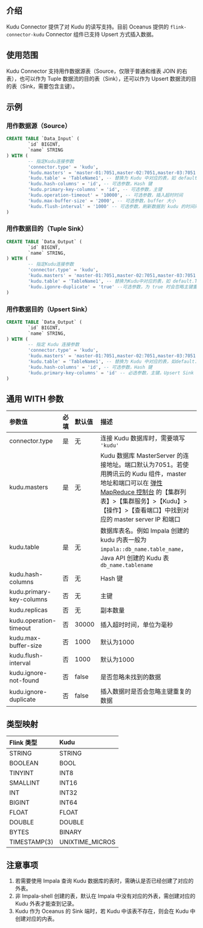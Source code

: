 ## 介绍
Kudu Connector 提供了对 Kudu 的读写支持。目前 Oceanus 提供的 `flink-connector-kudu` Connector 组件已支持 Upsert 方式插入数据。

## 使用范围
Kudu Connector 支持用作数据源表（Source，仅限于普通和维表 JOIN 的右表），也可以作为 Tuple 数据流的目的表（Sink），还可以作为 Upsert 数据流的目的表（Sink，需要包含主键）。

## 示例
### 用作数据源（Source）
```sql
CREATE TABLE `Data_Input` (
		`id` BIGINT,
		`name` STRING
) WITH (
		-- 指定Kudu连接参数
		'connector.type' = 'kudu',
		'kudu.masters' = 'master-01:7051,master-02:7051,master-03:7051', -- 连接地址
		'kudu.table' = 'TableName1', -- 替换为 Kudu 中对应的表，如 default.TestTable1
		'kudu.hash-columns' = 'id', -- 可选参数，Hash 键
		'kudu.primary-key-columns' = 'id', -- 可选参数，主键
		'kudu.operation-timeout' = '10000', -- 可选参数，插入超时时间
		'kudu.max-buffer-size' = '2000', -- 可选参数，buffer 大小
		'kudu.flush-interval' = '1000' -- 可选参数，刷新数据到 kudu 的时间间隔
)
```

### 用作数据目的（Tuple Sink）
```sql
CREATE TABLE `Data_Output` (
		`id` BIGINT,
		`name` STRING,
) WITH (
		-- 指定Kudu连接参数
		'connector.type' = 'kudu',
		'kudu.masters' = 'master-01:7051,master-02:7051,master-03:7051', -- 连接地址
		'kudu.table' = 'TableName1', -- 替换为Kudu中对应的表，如 default.TestTable1
		'kudu.igonre-duplicate' = 'true' --可选参数，为 true 时会忽略主键重复的数据
)
```

### 用作数据目的（Upsert Sink）
```sql
CREATE TABLE `Data_Output` (
		`id` BIGINT,
		`name` STRING,
) WITH (
		-- 指定 Kudu 连接参数
		'connector.type' = 'kudu',
		'kudu.masters' = 'master-01:7051,master-02:7051,master-03:7051', -- 连接地址
		'kudu.table' = 'TableName1', -- 替换为 Kudu 中对应的表，如default.TestTable1
		'kudu.hash-columns' = 'id', -- 可选参数，Hash 键
		'kudu.primary-key-columns' = 'id' -- 必选参数，主键。Upsert Sink 需要包含主键。
)
```

## 通用 WITH 参数

| 参数值                   | 必填 | 默认值 | 描述                                                         |
| :----------------------- | :--- | :----- | :----------------------------------------------------------- |
| connector.type           | 是   | 无     | 连接 Kudu 数据库时，需要填写 `'kudu'`                        |
| kudu.masters             | 是   | 无     | Kudu 数据库 MasterServer 的连接地址。端口默认为7051。若使用腾讯云的 Kudu 组件，master 地址和端口可以在 [弹性 MapReduce 控制台](https://console.cloud.tencent.com/emr) 的【集群列表】>【集群服务】>【Kudu】>【操作】>【查看端口】中找到对应的 master server IP 和端口 |
| kudu.table               | 是   | 无     | 数据库表名。例如 Impala 创建的 kudu 内表一般为 `impala::db_name.table_name`，Java API 创建的 Kudu 表 `db_name.tablename` |
| kudu.hash-columns        | 否   | 无     | Hash 键                                                      |
| kudu.primary-key-columns | 否   | 无     | 主键                                                         |
| kudu.replicas            | 否   | 无     | 副本数量                                                     |
| kudu.operation-timeout   | 否   | 30000  | 插入超时时间，单位为毫秒                                     |
| kudu.max-buffer-size     | 否   | 1000   | 默认为1000                                                   |
| kudu.flush-interval      | 否   | 1000   | 默认为1000                                                   |
| kudu.ignore-not-found    | 否   | false  | 是否忽略未找到的数据                                   |
| kudu.ignore-duplicate    | 否   | false  | 插入数据时是否会忽略主键重复的数据                           |

## 类型映射

| Flink 类型    | Kudu            |
| :----------- | :-------------- |
| STRING       | STRING          |
| BOOLEAN      | BOOL            |
| TINYINT      | INT8            |
| SMALLINT     | INT16           |
| INT          | INT32           |
| BIGINT       | INT64           |
| FLOAT        | FLOAT           |
| DOUBLE       | DOUBLE          |
| BYTES        | BINARY          |
| TIMESTAMP(3) | UNIXTIME_MICROS |

## 注意事项
1. 若需要使用 Impala 查询 Kudu 数据库的表时，需确认是否已经创建了对应的外表。
2. 非 Impala-shell 创建的表，默认在 Impala 中没有对应的外表，需创建对应的 Kudu 外表才能查到记录。
3. Kudu 作为 Oceanus 的 Sink 端时，若 Kudu 中该表不存在，则会在 Kudu 中创建对应的内表。


